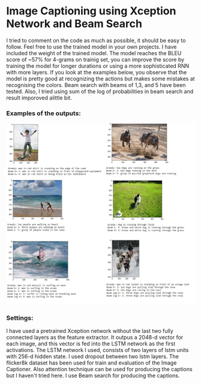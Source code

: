 # Image Captioning using Xception Network and Beam Search

I tried to comment on the code as much as possible, it should be easy to follow. Feel free to use the trained model in your own projects. I have included the weight of the trained model. The model reaches the BLEU score of ~57% for 4-grams on trainig set, you can improve the score by training the model for longer durations or using a more sophisticated RNN with more layers. If you look at the examples below, you observe that the model is pretty good at recognizing the actions but makes some mistakes at recognising the colors. Beam search with beams of 1,3, and 5 have been tested. Also, I tried using sum of the log of probabilities in beam search and result imporoved alittle bit.

### Examples of the outputs:

![](results.jpg)

### Settings:

I have used a pretrained Xception network without the last two fully connected layers as the feature extractor. It outpus a 2048-d vector for each image, and this vector is fed into the LSTM network as the first activations. The LSTM network I used, consists of two layers of lstm units with 256-d hidden state. I used dropout between two lstm layers. The flicker8k dataset has been used for train and evaluation of the Image Captioner.  Also attention technique can be used for producing the captions but I haven't tried here. I use Beam search for producing the captions.


